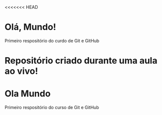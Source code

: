 <<<<<<< HEAD
# Olá, Mundo!

Primeiro respositório do curdo de Git e GitHub

Repositório criado durante uma aula ao vivo!
=======
# Ola Mundo
 Primeiro respositório do curso de Git e GitHub
